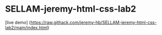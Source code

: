 # SELLAM-jeremy-html-css-lab2

[live demo] (https://raw.githack.com/jeremy-hb/SELLAM-jeremy-html-css-lab2/main/index.html)
